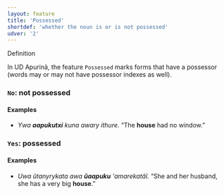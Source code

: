 ```yaml
---
layout: feature
title: 'Possessed'
shortdef: 'whether the noun is or is not possessed'
udver: '2'
---
```


Definition


In UD Apurinã, the feature `Possessed` marks forms that have a possessor (words may or may not have possessor indexes as well).

### <a name="No">`No`</a>: not possessed

#### Examples

* _Ywa <b>aapukutxi</b> kuna awary ithure._ “The <b>house</b> had no window.”

### <a name="Yes">`Yes`</a>: possessed

#### Examples

* _Uwa ũtanyrykata awa <b>ũaapuku</b> 'amarekatãĩ._ “She and her husband, she has a very big <b>house</b>.”

<!-- Interlanguage links updated Po 6. listopadu 2023, 21:42:03 CET -->
